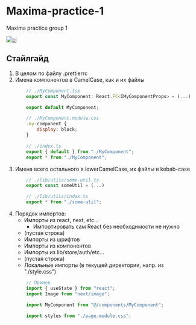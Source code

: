 # Maxima-practice-1
Maxima practice group 1

[![ci](https://github.com/AnatoliyKlimov/Maxima-practice-1/actions/workflows/ci.yml/badge.svg)](https://github.com/AnatoliyKlimov/Maxima-practice-1/actions/workflows/ci.yml)

## Стайлгайд
1. В целом по файлу .prettierrc
2. Имена компонентов в CamelCase, как и их файлы
	```javascript
		// ./MyComponent.tsx
		export const MyComponent: React.FC<IMyComponentProps> = (...)

		export default MyComponent;

		// ./MyComponent.module.css
		.my-component {
			display: block;
		}

		// ./index.ts
		export { default } from "./MyComponent";
		export * from "./MyComponent";
	```
3. Имена всего остального в lowerCamelCase, их файлы в kebab-case
	```javascript
		// ./lib/utils/some-util.ts
		export const someUtil = (...)

		// ./lib/utils/index.ts
		export * from "./some-util";
	```
3. Порядок импортов:
	- Импорты из react, next, etc...
		- Импортировать сам React без необходимости не нужно
	- (пустая строка)
	- Импорты из шрифтов
	- Импорты из компонентов
	- Импорты из lib/store/auth/etc...
	- (пустая строка)
	- Локальные импорты (в текущей директории, напр. из "./style.css")
	```javascript
		// Пример
		import { useState } from "react";
		import Image from "next/image";

		import MyComponent from "@/components/MyComponent";

		import styles from "./page.module.css";
	```
